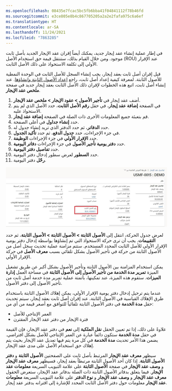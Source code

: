 ```yaml
---
ms.openlocfilehash: 08435e7fcac5bc5fb6bba41f04841112f78b46fd
ms.sourcegitcommit: e3ce805e8b4c867705205a2a2e2fafa975c6a6ef
ms.translationtype: HT
ms.contentlocale: ar-SA
ms.lasthandoff: 11/24/2021
ms.locfileid: "7863285"
---
```

في إطار عملية إنشاء عقد إيجار جديد، يمكنك أيضاً إقران عقد الإيجار الجديد بأصل ثابت موجود. ومن خلال القيام بذلك، ستنتقل قيمة حق استخدام الأصل (ROU) عند الإقرار الأولي إلى تكلفة الاستحواذ على ذلك الأصل الثابت. 

قبل إقران أصل ثابت بعقد إيجار، يجب إنشاء السجل للأصل الثابت في الوحدة النمطية للأصول الثابتة. لمعرفة كيفية إعداد أصل ثابت، راجع [إعداد الأصول الثابتة وإنشاؤها](/learn/modules/manage-fixed-assets-dyn365-finance/3-setup/?azure-portal=true). عند إنشاء أصل ثابت، اتبع هذه الخطوات لإقران ذلك الأصل الثابت بعقد إيجار جديد في صفحة **ملخص عقد الإيجار**. 

1.  أضف عقد إيجار في **تأجير الأصول > عقود الإيجار > ملخص عقد الإيجار**. 
2.  في الصفحة **إضافة عقد إيجار**، في حقل **رقم الأصل الثابت**، حدد الأصل الذي لم يتم الاستحواذ عليه.
3.  قم بتعبئة جميع المعلومات الأخرى ذات الصلة في الصفحة **إضافة عقد إيجار**.
4.  حدد **إنشاء جداول** في أعلى الصفحة.
5.  حدد **الدفاتر**، ثم حدد الدفتر الذي تريد إنشاء جدول له.
6.  في جزء الإجراءات، حدد **جدول الدفع**، ثم حدد **تأكيد الجدول**.
7.  حدد **الإقرار الأولي** في جزء الإجراءات **الوظيفة**.
8.  حدد **دفتر يومية تأجير الأصول‬** في جزء الإجراءات **دفاتر اليومية**.
9.  حدد **تفاصيل دفتر اليومية**.
10. حدد **السطور** لعرض سطور إدخال دفتر اليومية.
11. **رحّل** دفتر اليومية.


[![لقطة شاشة لصفحة "إنشاء الجداول".](../media/fixed-asset-leasing-ss.png)](../media/fixed-asset-leasing-ss.png#lightbox)

 
لعرض جدول الحركة، انتقل إلى **الأصول الثابتة > الأصول الثابتة > الأصول الثابتة**، ثم حدد **التقييمات**. يجب أن ترى حركة الاستحواذ التي تم إنشاؤها بواسطة إدخال دفتر يومية الإقرار الأولي للأصل الثابت المحدد المستخدم. ستتم مزامنة عملية تحديث سجل أصل من الأصول الثابتة من حركة في تأجير الأصول بشكل تلقائي بسبب **معرف الأصل‬** في حركة الإقرار الأولي. 

يمكن استخدام المزامنة بين الأصول الثابتة وتأجير الأصول بشكل أكبر عن طريق تشغيل الميزة **تمرير مدة الخدمة من تأجير الأصول إلى الأصول الثابتة** في مساحة العمل **إدارة الميزات**. ستقوم هذه الميزة، عند تمكينها، بأتمتة عملية تمرير مدة خدمة أصل ثابت من تأجير الأصول إلى دفتر الأصول. 

عندما يتم ترحيل إدخال دفتر يومية الإقرار الأولي، يمكن إهلاك الأصول الثابتة باستخدام طرق الإهلاك القياسية في الأصول الثابتة. عند إقران أصل ثابت بعقد إيجار، سيتم تحديث حقل **مدة الخدمة** في دفتر الأصول الثابتة تلقائياً للتوافق مع أصغر قيمة من أي من:

- العمر الإنتاجي للأصل
- فترة الإيجار من دفتر عقد الإيجار المقترن

علاوةً على ذلك، إذا تم تعيين الحقل **نقل الملكية** إلى **نعم** في دفتر عقد الإيجار، فإن القيمة في حقل **مدة الخدمة** ستكون دائماً عبارة عن العمر الإنتاجي للأصل بشكل افتراضي. يضمن هذا الأمر تحديث **مدة الخدمة** في كل مرة يتم فيها تعديل عقد الإيجار بحيث يتم إهلاك حق استخدام الأصل على مدى عقد الإيجار.
 
سيظهر **معرف عقد الإيجار** المرتبط بأصل ثابت على الصفحتين **الأصول الثابتة** و **دفتر الأصول الثابتة**. إذا كان أحد الأصول الثابتة مرتبطاً بعقد إيجار، فسيظهر **معرف عقد الإيجار** و **وصف عقد الإيجار** في صفحة **الأصول الثابتة** على علامة التبويب السريعة **معلومات عقد الإيجار**. فيما يتعلق بدفاتر الأصول الثابتة ذات الصلة بدفاتر عقد الإيجار، ستعرض الحقول **معرف عقد الإيجار** و **وصف عقد الإيجار** و **نوع الدفتر** على علامة التبويب السريعة **معلومات عقد الإيجار** معلومات حول دفتر الأصل الثابت المحدد للإشارة إلى اقترانه بدفتر عقد إيجار.


